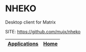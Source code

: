 # NHEKO
 
 Desktop client for Matrix
 
 SITE: https://github.com/mujx/nheko

 | [Applications](https://portable-linux-apps.github.io/apps.html) | [Home](https://portable-linux-apps.github.io)
 | --- | --- |
